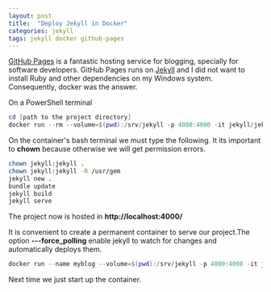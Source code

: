 ```yaml
---
layout: post
title:  "Deploy Jekyll in Docker"
categories: jekyll 
tags: jekyll docker github-pages
---
```


[GitHub Pages](https://pages.github.com/) is a fantastic hosting service for blogging, specially for software developers. GitHub Pages runs on [Jekyll](https://jekyllrb.com/) and I did not want to install Ruby and other dependencies on my Windows system. Consequently, docker was the answer.

On a PowerShell terminal

```powershell 
cd [path to the project directory]
docker run --rm --volume=$(pwd):/srv/jekyll -p 4000:4000 -it jekyll/jekyll:latest bash
```

On the container's bash terminal we must type the following. It its important to **chown** because otherwise we will get permission errors.

```bash
chown jekyll:jekyll .
chown jekyll:jekyll -R /usr/gem
jekyll new .
bundle update
jekyll build
jekyll serve
```
The project now is hosted in **http://localhost:4000/**

It is convenient to create a permanent container to serve our project.The option **---force_polling** enable jekyll to watch for changes and automatically deploys them.

```powershell
docker run --name myblog --volume=$(pwd):/srv/jekyll -p 4000:4000 -it jekyll/jekyll:latest jekyll serve --force_polling
```

Next time we just start up the container.
